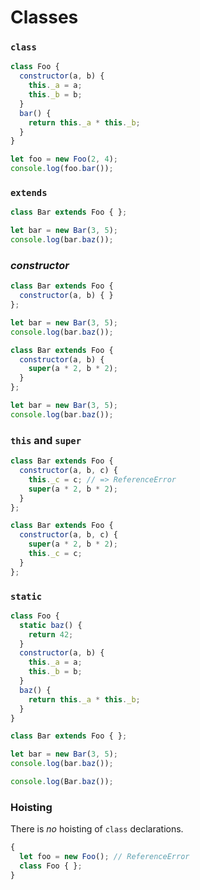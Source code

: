 # Classes

### `class`

```js
class Foo {
  constructor(a, b) {
    this._a = a;
    this._b = b;
  }
  bar() {
    return this._a * this._b;
  }
}

let foo = new Foo(2, 4);
console.log(foo.bar());
```

### `extends`

```js
class Bar extends Foo { };

let bar = new Bar(3, 5);
console.log(bar.baz());
```

### *constructor*

```js
class Bar extends Foo {
  constructor(a, b) { }
};

let bar = new Bar(3, 5);
console.log(bar.baz());
```

```js
class Bar extends Foo {
  constructor(a, b) {
    super(a * 2, b * 2);
  }
};

let bar = new Bar(3, 5);
console.log(bar.baz());
```

### `this` and `super`

```js
class Bar extends Foo {
  constructor(a, b, c) {
    this._c = c; // => ReferenceError
    super(a * 2, b * 2);
  }
};
```

```js
class Bar extends Foo {
  constructor(a, b, c) {
    super(a * 2, b * 2);
    this._c = c;
  }
};
```

### `static`

```js
class Foo {
  static baz() {
    return 42;
  }
  constructor(a, b) {
    this._a = a;
    this._b = b;
  }
  baz() {
    return this._a * this._b;
  }
}

class Bar extends Foo { };

let bar = new Bar(3, 5);
console.log(bar.baz());

console.log(Bar.baz());
```

### Hoisting

There is *no* hoisting of `class` declarations.

```js
{
  let foo = new Foo(); // ReferenceError
  class Foo { };
}
```
